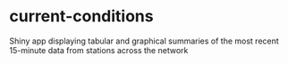 # current-conditions
Shiny app displaying tabular and graphical summaries of the most recent 15-minute data from stations across the network
